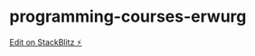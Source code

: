 # programming-courses-erwurg

[Edit on StackBlitz ⚡️](https://stackblitz.com/edit/programming-courses-erwurg)